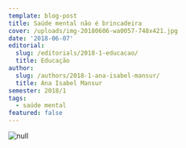 ```yaml
---
template: blog-post
title: Saúde mental não é brincadeira
cover: /uploads/img-20180606-wa0057-748x421.jpg
date: '2018-06-07'
editorial:
  slug: /editorials/2018-1-educacao/
  title: Educação
author:
  slug: /authors/2018-1-ana-isabel-mansur/
  title: Ana Isabel Mansur
semester: 2018/1
tags:
  - saúde mental
featured: false
---
```

![null](/uploads/img-20180606-wa0057.jpg)
